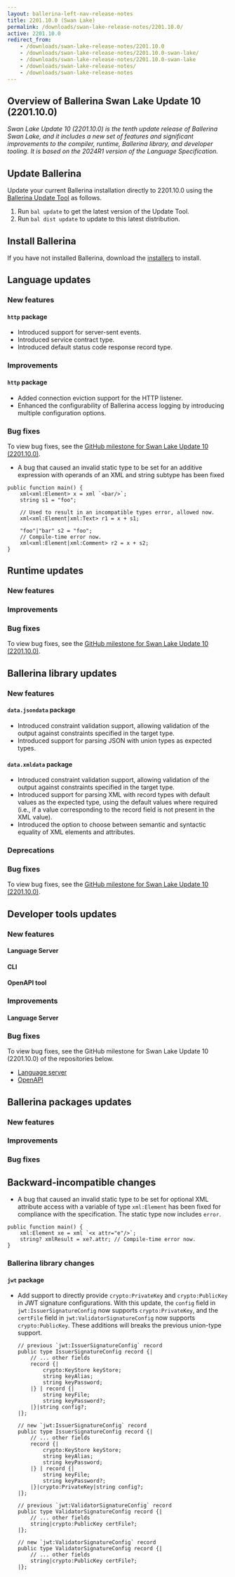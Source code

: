 ```yaml
---
layout: ballerina-left-nav-release-notes
title: 2201.10.0 (Swan Lake) 
permalink: /downloads/swan-lake-release-notes/2201.10.0/
active: 2201.10.0
redirect_from: 
    - /downloads/swan-lake-release-notes/2201.10.0
    - /downloads/swan-lake-release-notes/2201.10.0-swan-lake/
    - /downloads/swan-lake-release-notes/2201.10.0-swan-lake
    - /downloads/swan-lake-release-notes/
    - /downloads/swan-lake-release-notes
---
```


## Overview of Ballerina Swan Lake Update 10 (2201.10.0)

<em> Swan Lake Update 10 (2201.10.0) is the tenth update release of Ballerina Swan Lake, and it includes a new set of features and significant improvements to the compiler, runtime, Ballerina library, and developer tooling. It is based on the 2024R1 version of the Language Specification.</em> 

## Update Ballerina

Update your current Ballerina installation directly to 2201.10.0 using the [Ballerina Update Tool](/learn/update-tool/) as follows.

1. Run `bal update` to get the latest version of the Update Tool.
2. Run `bal dist update` to update to this latest distribution.

## Install Ballerina

If you have not installed Ballerina, download the [installers](/downloads/#swanlake) to install.

## Language updates

### New features

#### `http` package

- Introduced support for server-sent events.
- Introduced service contract type.
- Introduced default status code response record type.

### Improvements

#### `http` package

- Added connection eviction support for the HTTP listener.
- Enhanced the configurability of Ballerina access logging by introducing multiple configuration options.

### Bug fixes

To view bug fixes, see the [GitHub milestone for Swan Lake Update 10 (2201.10.0)](https://github.com/ballerina-platform/ballerina-lang/issues?q=is%3Aissue+label%3ATeam%2FCompilerFE+milestone%3A2201.10.0+is%3Aclosed+label%3AType%2FBug).

- A bug that caused an invalid static type to be set for an additive expression with operands of an XML and string subtype has been fixed

```ballerina
public function main() {
    xml<xml:Element> x = xml `<bar/>`;
    string s1 = "foo";

    // Used to result in an incompatible types error, allowed now.
    xml<xml:Element|xml:Text> r1 = x + s1;

    "foo"|"bar" s2 = "foo";
    // Compile-time error now.
    xml<xml:Element|xml:Comment> r2 = x + s2;
}
```

## Runtime updates

### New features

### Improvements

### Bug fixes

To view bug fixes, see the [GitHub milestone for Swan Lake Update 10 (2201.10.0)](https://github.com/ballerina-platform/ballerina-lang/issues?q=is%3Aissue+milestone%3A2201.10.0+label%3ATeam%2FjBallerina+label%3AType%2FBug+is%3Aclosed).

## Ballerina library updates

### New features

#### `data.jsondata` package

- Introduced constraint validation support, allowing validation of the output against constraints specified in the target type.
- Introduced support for parsing JSON with union types as expected types.

#### `data.xmldata` package

- Introduced constraint validation support, allowing validation of the output against constraints specified in the target type.
- Introduced support for parsing XML with record types with default values as the expected type, using the default values where required (i.e., if a value corresponding to the record field is not present in the XML value).
- Introduced the option to choose between semantic and syntactic equality of XML elements and attributes.

### Deprecations

### Bug fixes

To view bug fixes, see the [GitHub milestone for Swan Lake Update 10 (2201.10.0)](https://github.com/ballerina-platform/ballerina-standard-library/issues?q=is%3Aclosed+is%3Aissue+milestone%3A%222201.10.0%22+label%3AType%2FBug).

## Developer tools updates

### New features

#### Language Server

#### CLI

#### OpenAPI tool

### Improvements

#### Language Server

### Bug fixes

To view bug fixes, see the GitHub milestone for Swan Lake Update 10 (2201.10.0) of the repositories below.

- [Language server](https://github.com/ballerina-platform/ballerina-lang/issues?q=is%3Aissue+label%3ATeam%2FLanguageServer+milestone%3A2201.10.0+is%3Aclosed+label%3AType%2FBug+)
- [OpenAPI](https://github.com/ballerina-platform/openapi-tools/issues?q=is%3Aissue+label%3AType%2FBug+milestone%3A%22Swan+Lake+2201.10.0%22+is%3Aclosed)

## Ballerina packages updates

### New features

### Improvements

### Bug fixes

## Backward-incompatible changes

- A bug that caused an invalid static type to be set for optional XML attribute access with a variable of type `xml:Element` has been fixed for compliance with the specification. The static type now includes `error`.

```ballerina
public function main() {
    xml:Element xe = xml `<x attr="e"/>`;
    string? xmlResult = xe?.attr; // Compile-time error now.
}
```

### Ballerina library changes

#### `jwt` package

- Add support to directly provide `crypto:PrivateKey` and `crypto:PublicKey` in JWT signature configurations. With this update, the `config` field in `jwt:IssuerSignatureConfig` now supports `crypto:PrivateKey`, and the `certFile` field in `jwt:ValidatorSignatureConfig` now supports `crypto:PublicKey`. These additions will breaks the previous union-type support.
    ```ballerina
    // previous `jwt:IssuerSignatureConfig` record
    public type IssuerSignatureConfig record {|
        // ... other fields
        record {|
            crypto:KeyStore keyStore;
            string keyAlias;
            string keyPassword;
        |} | record {|
            string keyFile;
            string keyPassword?;
        |}|string config?;
    |};

    // new `jwt:IssuerSignatureConfig` record
    public type IssuerSignatureConfig record {|
        // ... other fields
        record {|
            crypto:KeyStore keyStore;
            string keyAlias;
            string keyPassword;
        |} | record {|
            string keyFile;
            string keyPassword?;
        |}|crypto:PrivateKey|string config?;
    |};

    // previous `jwt:ValidatorSignatureConfig` record
    public type ValidatorSignatureConfig record {|
        // ... other fields
        string|crypto:PublicKey certFile?;
    |};

    // new `jwt:ValidatorSignatureConfig` record
    public type ValidatorSignatureConfig record {|
        // ... other fields
        string|crypto:PublicKey certFile?;
    |};
    ```
